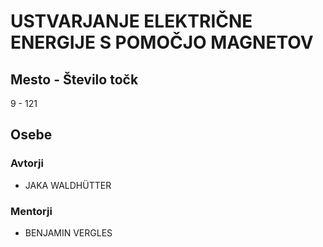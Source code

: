 # USTVARJANJE ELEKTRIČNE ENERGIJE S POMOČJO MAGNETOV
## Mesto - Število točk
9 - 121
## Osebe
### Avtorji
 * JAKA WALDHÜTTER
### Mentorji
 * BENJAMIN VERGLES